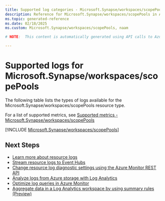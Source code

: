 ```yaml
---
title: Supported log categories - Microsoft.Synapse/workspaces/scopePools
description: Reference for Microsoft.Synapse/workspaces/scopePools in Azure Monitor Logs.
ms.topic: generated-reference
ms.date: 02/18/2025
ms.custom: Microsoft.Synapse/workspaces/scopePools, naam

# NOTE:  This content is automatically generated using API calls to Azure. Any edits made on these files will be overwritten in the next run of the script. 

---
```





# Supported logs for Microsoft.Synapse/workspaces/scopePools  
The following table lists the types of logs available for the Microsoft.Synapse/workspaces/scopePools resource type.
  
  
  
For a list of supported metrics, see [Supported metrics - Microsoft.Synapse/workspaces/scopePools](../supported-metrics/microsoft-synapse-workspaces-scopepools-metrics.md)  
  

  
[!INCLUDE [Microsoft.Synapse/workspaces/scopePools](~/reusable-content/ce-skilling/azure/includes/azure-monitor/reference/logs/microsoft-synapse-workspaces-scopepools-logs-include.md)]  
  

## Next Steps

* [Learn more about resource logs](/azure/azure-monitor/essentials/platform-logs-overview)
* [Stream resource logs to Event Hubs](/azure/azure-monitor/essentials/resource-logs#send-to-azure-event-hubs)
* [Change resource log diagnostic settings using the Azure Monitor REST API](/rest/api/monitor/diagnosticsettings)
* [Analyze logs from Azure storage with Log Analytics](/azure/azure-monitor/essentials/resource-logs#send-to-log-analytics-workspace)
* [Optimize log queries in Azure Monitor](/azure/azure-monitor/logs/query-optimization)
* [Aggregate data in a Log Analytics workspace by using summary rules (Preview)](/azure/azure-monitor/logs/summary-rules)
